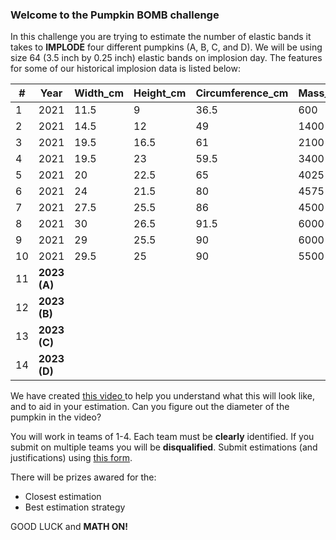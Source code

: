### Welcome to the Pumpkin BOMB challenge

In this challenge you are trying to estimate the number of elastic bands it takes to **IMPLODE** four different pumpkins (A, B, C, and D). We will be using size 64 (3.5 inch by 0.25 inch) elastic bands on implosion day. The features for some of our historical implosion data is listed below: 

| #   | Year | Width_cm | Height_cm | Circumference_cm | Mass_g | State | Elastics |
| --- | ------- | -------- | --------- | ---------------- | ------ | ----- | -------- |
| 1   | 2021 | 11.5     | 9         | 36.5             | 600    | 1     | 247      |
| 2   | 2021 | 14.5     | 12        | 49               | 1400   | 1     | 373      |
| 3   | 2021 | 19.5     | 16.5      | 61               | 2100   | 0.4   | 68       |
| 4   | 2021 | 19.5     | 23        | 59.5             | 3400   | 1     | 239      |
| 5   | 2021 | 20       | 22.5      | 65               | 4025   | 1     | 285      |
| 6   | 2021 | 24       | 21.5      | 80               | 4575   | 1     | 214      |
| 7   | 2021 | 27.5     | 25.5      | 86               | 4500   | 1     | 174      |
| 8   | 2021 | 30       | 26.5      | 91.5             | 6000   | 0.8   | 184      |
| 9   | 2021 | 29       | 25.5      | 90               | 6000   | 1     | 231      |
| 10  | 2021 | 29.5     | 25        | 90               | 5500   | 1     | 189      |
| 11  | **2023 (A)** |          |           |                  |        |       |          |
| 12  | **2023 (B)** |          |           |                  |        |       |          |
| 13  | **2023 (C)** |          |           |                  |        |       |          |
| 14  | **2023 (D)** |          |           |                  |        |       |          |

We have created <a href="https://drive.google.com/file/d/1YJOabLfp-1xUdJ0rJRpUtZUwLfkyxJCw/view?usp=sharing"> this video </a> to help you understand what this will look like, and to aid in your estimation. Can you figure out the diameter of the pumpkin in the video? 

You will work in teams of 1-4. Each team must be **clearly** identified. If you submit on multiple teams you will be **disqualified**. Submit estimations (and justifications) using <a href="https://docs.google.com/forms/d/e/1FAIpQLSdbb49Eod9qU9B_Axrjmz5E3Vhc2kGWQwPJSGp3aAtS9RpWpw/viewform?usp=sf_link"> this form</a>.  

There will be prizes awared for the: 
* Closest estimation 
* Best estimation strategy 

GOOD LUCK and **MATH ON!** 

<!--
### RESULTS 
Check out <a href="https://drive.google.com/file/d/14eTkhJX0YxVpIDKtIBcO2I2xVMjszutn/view?usp=sharing"> this video</a>. --> 



